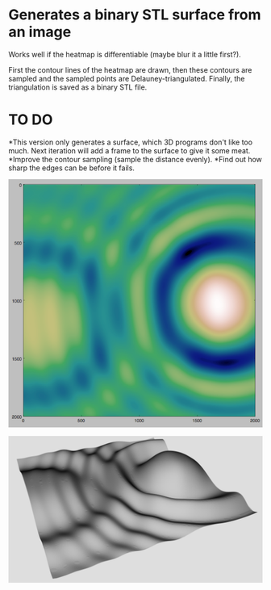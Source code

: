 # Generates a binary STL surface from an image

Works well if the heatmap is differentiable (maybe blur it a little first?).

First the contour lines of the heatmap are drawn, then these contours are sampled and the sampled points are Delauney-triangulated. Finally, the triangulation is saved as a binary STL file.

# TO DO

*This version only generates a surface, which 3D programs don't like too much. Next iteration will add a frame to the surface to give it some meat. 
*Improve the contour sampling (sample the distance evenly).
*Find out how sharp the edges can be before it fails.


![Plugin current screenshot](https://github.com/aelialper/STL_surface_python/blob/master/screenshot_image.png)

![Plugin current screenshot](https://github.com/aelialper/STL_surface_python/blob/master/screenshot_surface.png)